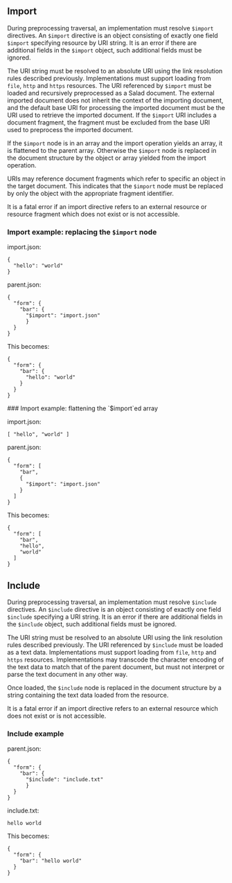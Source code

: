 ## Import

During preprocessing traversal, an implementation must resolve `$import`
directives.  An `$import` directive is an object consisting of exactly one
field `$import` specifying resource by URI string.  It is an error if there
are additional fields in the `$import` object, such additional fields must
be ignored.

The URI string must be resolved to an absolute URI using the link
resolution rules described previously.  Implementations must support
loading from `file`, `http` and `https` resources.  The URI referenced by
`$import` must be loaded and recursively preprocessed as a Salad document.
The external imported document does not inherit the context of the
importing document, and the default base URI for processing the imported
document must be the URI used to retrieve the imported document.  If the
`$import` URI includes a document fragment, the fragment must be excluded
from the base URI used to preprocess the imported document.

If the `$import` node is in an array and the import operation yields an array,
it is flattened to the parent array. Otherwise the `$import` node is replaced
in the document structure by the object or array yielded from the import operation.

URIs may reference document fragments which refer to specific an object in
the target document.  This indicates that the `$import` node must be
replaced by only the object with the appropriate fragment identifier.

It is a fatal error if an import directive refers to an external resource
or resource fragment which does not exist or is not accessible.

### Import example: replacing the `$import` node

import.json:
```
{
  "hello": "world"
}

```

parent.json:
```
{
  "form": {
    "bar": {
      "$import": "import.json"
      }
  }
}

```

This becomes:

```
{
  "form": {
    "bar": {
      "hello": "world"
    }
  }
}
```

<a name="import_example2" />
### Import example: flattening the `$import`ed array

import.json:
```
[ "hello", "world" ]
```

parent.json:
```
{
  "form": [
    "bar",
    {
      "$import": "import.json"
    }
  ]
}

```

This becomes:

```
{
  "form": [
    "bar",
    "hello",
    "world"
  ]
}
```

## Include

During preprocessing traversal, an implementation must resolve `$include`
directives.  An `$include` directive is an object consisting of exactly one
field `$include` specifying a URI string.  It is an error if there are
additional fields in the `$include` object, such additional fields must be
ignored.

The URI string must be resolved to an absolute URI using the link
resolution rules described previously.  The URI referenced by `$include` must
be loaded as a text data.  Implementations must support loading from
`file`, `http` and `https` resources.  Implementations may transcode the
character encoding of the text data to match that of the parent document,
but must not interpret or parse the text document in any other way.

Once loaded, the `$include` node is replaced in the document structure by a
string containing the text data loaded from the resource.

It is a fatal error if an import directive refers to an external resource
which does not exist or is not accessible.

### Include example

parent.json:
```
{
  "form": {
    "bar": {
      "$include": "include.txt"
      }
  }
}

```

include.txt:
```
hello world

```

This becomes:

```
{
  "form": {
    "bar": "hello world"
  }
}
```
